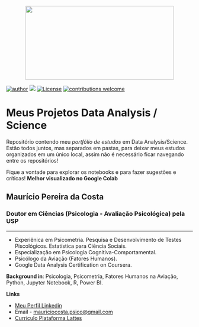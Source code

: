 <p align="center">
  <img src="imagem\banner.jpg" height=200px, width=400pc>
</p>


[![author](https://img.shields.io/badge/author-mauriciocosta-red.svg)](https://www.linkedin.com/in/mauriciocostaphd/) [![](https://img.shields.io/badge/python-3.7+-blue.svg)](https://www.python.org/) [![License](https://img.shields.io/badge/License-MIT-blue.svg)](https://github.com/git/git-scm.com/blob/main/MIT-LICENSE.txt) [![contributions welcome](https://img.shields.io/badge/contributions-welcome-brightgreen.svg?style=flat)](https://github.com/MauricioCosta-Psico)


# Meus Projetos Data Analysis / Science

Repositório contendo meu *portfólio de estudos* em Data Analysis/Science. Estão todos juntos, mas separados em pastas, para deixar meus estudos organizados em um único local, assim não é necessário ficar navegando entre os repositórios!

Fique a vontade para explorar os notebooks e para fazer sugestões e críticas! **Melhor visualizado no Google Colab**



## Maurício Pereira da Costa
### Doutor em Ciências (Psicologia - Avaliação Psicológica) pela USP
***
* Experiênica em Psicometria. Pesquisa e Desenvolvimento de Testes Piscológicos. Estatística para Ciência Sociais.
* Especialização em Psicologia Cognitiva-Comportamental.
* Psicólogo da Aviação (Fatores Humanos).
* Google Data Analysis Certification on Coursera.


**Background in**: Psicologia, Psicometria, Fatores Humanos na Aviação, Python, Jupyter Notebook, R, Power BI.


**Links**
* [Meu Perfil Linkedin](https://www.linkedin.com/in/mauriciocostaphd)
* Email - mauriciocosta.psico@gmail.com
* [Currículo Plataforma Lattes](http://lattes.cnpq.br/9512457139343462)
